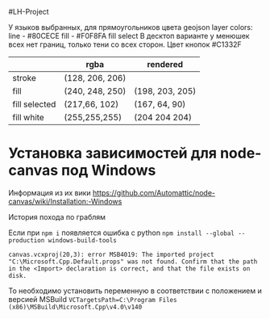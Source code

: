 #LH-Project

У языков выбранных, для прямоугольников цвета
geojson layer colors:
line - #80CECE
fill - #F0F8FA
fill select
В десктоп варианте у менюшек всех нет границ, только тени со всех сторон. Цвет кнопок #C1332F



|               | rgba            | rendered        |
|---------------|-----------------|-----------------|
| stroke        | (128, 206, 206) |                 |
| fill          | (240, 248, 250) | (198, 203, 205) |
| fill selected | (217,66, 102)   | (167, 64, 90)   |
| fill white    |  (255,255,255)  | (204 204 204)   |





# Установка зависимостей для node-canvas под Windows

Информация из их вики
https://github.com/Automattic/node-canvas/wiki/Installation:-Windows

История похода по граблям

Если при `npm i` появляется ошибка с python
`npm install --global --production windows-build-tools`

```
canvas.vcxproj(20,3): error MSB4019: The imported project "C:\Microsoft.Cpp.Default.props" was not found. Confirm that the path in the <Import> declaration is correct, and that the file exists on disk.
```

То необходимо установить переменную в соответствии с положением и версией MSBuild
`VCTargetsPath=C:\Program Files (x86)\MSBuild\Microsoft.Cpp\v4.0\v140`
